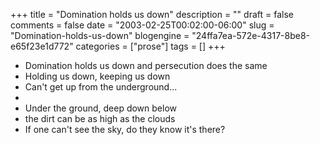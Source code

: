 +++
title = "Domination holds us down"
description = ""
draft = false
comments = false
date = "2003-02-25T00:02:00-06:00"
slug = "Domination-holds-us-down"
blogengine = "24ffa7ea-572e-4317-8be8-e65f23e1d772"
categories = ["prose"]
tags = []
+++

<ul>
	<li>Domination holds us down and persecution does the same</li>
	<li>Holding us down, keeping us down</li>
	<li>Can&#39;t get up from the underground...</li>
	<li>&nbsp;</li>
	<li>Under the ground, deep down below</li>
	<li>the dirt can be as high as the clouds</li>
	<li>If one can&#39;t see the sky, do they know it&#39;s there?</li>
</ul>

